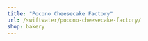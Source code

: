 ```yaml
---
title: "Pocono Cheesecake Factory"
url: /swiftwater/pocono-cheesecake-factory/
shop: bakery
---
```


